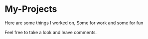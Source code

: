 # My-Projects
Here are some things I worked on, Some for work and some for fun

Feel free to take a look and leave comments.
